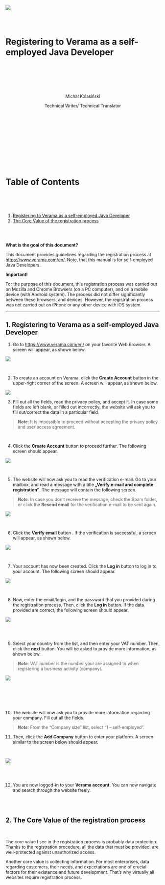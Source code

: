 ![](logo1.jpg)

<br>

<br>

# Registering to Verama as a self-employed Java Developer

  <br>
<br>
<br>
<br>
<br>

<p align="center"> Michał Kolasiński </p>
<p align="center"> Technical Writer/ Technical Translator </p>
<br>
<br>
<br>
<br>
<br>
<br>
<br>
<br>
<br>
<br>


# Table of Contents


<br>
<br>
<br>



1. [Registering to Verama as a self-employed Java Developer](#manual)
2. [The Core Value of the registration process](#core)




<br>
<br>


**What is the goal of this document?**

This document provides guidelines regarding the registration process at https://www.verama.com/en/. Note, that this manual is for self-employed Java Developers.

**Important!**


For the purpose of this document, this registration process was carried out on Mozilla and Chrome Browsers (on a PC computer), and on a mobile device (with Android system). The process did not differ significantly between these browsers, and devices.
However, the registration process was not carried out on iPhone or any other device with iOS system.

------

## <a name="manual"><b>1. Registering to Verama as a self-employed Java Developer </b></a>

1.	Go to https://www.verama.com/en/ on your favorite Web Browser. A screen will appear, as shown below.

![](ekran1.jpg)

<br>


2.	To create an account on Verama, click the **Create Account**  button in the upper-right corner of the screen. A screen will appear, as shown below.

![](ekran2.jpg)
<br>

3.	Fill out all the fields, read the privacy policy, and accept it. In case some fields are left blank, or filled out incorrectly, the website will ask you to fill out/correct the data in a particular field.

> ***Note***: It is impossible to proceed without accepting the privacy policy and user access agreement.
<br>

4.	Click the **Create Account**  button to proceed further. The following screen should appear.



![](ekran3.jpg)

<br>

5.	The website will now ask you to read the verification e-mail. Go to your mailbox, and read a message with a title **„Verify e-mail and complete registration”**. The message will contain the following screen.

> ***Note***: In case you don’t receive the message, check the Spam folder, or click the **Resend email**  for the verification e-mail to be sent again.


![](ekran4.jpg)

<br>

6.	Click the **Verify email** button . If the verification is successful, a screen will appear, as shown below.



![](ekran5.jpg)

<br>

7.	Your account has now been created. Click the **Log in**  button to log in to your account. The following screen should appear.


![](ekran6.jpg)

<br>


8.	Now, enter the email/login, and the password that you provided during the registration process. Then, click the **Log in**  button. If the data provided are correct, the following screen should appear.


![](ekran7.jpg)

<br>
<br>

9.	Select your country from the list, and then enter your VAT number. Then, click the **next**  button. You will be asked to provide more information, as shown below.

> ***Note***: VAT number is the number your are assigned to when registering a business activity (company).


![](Ekran8.jpg)

<br>
<br>

<br>
<br>

10.	The website will now ask you to provide more information regarding your company. Fill out all the fields. 

> ***Note***: From the “Company size” list, select “1 – self-employed”.

11.	Then, click the **Add Company** button to enter your platform. A screen similar to the screen below should appear.
<br>

![](ekran9.jpg)

<br>
<br>


12.	You are now logged-in to your **Verama account**. You can now navigate and search through the website freely. 


<br>
<br>


## <a name="core"><b>2. The Core Value of the registration process </b></a>


<br>


The core value I see in the registration process is probably data protection. Thanks to the registration procedure, all the data that must be provided, are well-protected against unauthorized access. 

Another core value is collecting information. For most enterprises, data regarding customers, their needs, and expectations are one of crucial factors for their existence and future development. That’s why virtually all websites require registration process.



